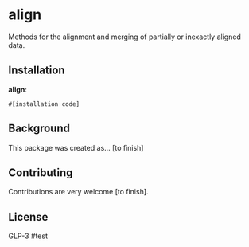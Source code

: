 # align

Methods for the alignment and merging of partially or inexactly
aligned data.

## Installation
**align**:

```{r, eval=FALSE}
#[installation code]
```

## Background
This package was created as... [to finish]

## Contributing
Contributions are very welcome [to finish].

## License
GLP-3
#test
